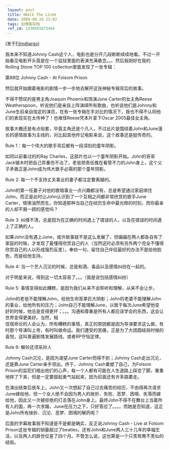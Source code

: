 ```yaml
---
 layout: post
 title: 《Walk The Line》
 date: 2009-08-24 12:02
 tags: 旧博客存档
 ref_id: 1536955075464
---
```

(发于[Film@argo](mailto:Film@argo))

我本来不知道Johnny
Cash这个人，电影也是分开几段断断续续地看。不过一开始看见电影开头竟是在一个监狱里面的表演充满悬念。。。然后我刚好在我的Rolling Stone TOP
100 collection里面发现了一张专辑：

第88位 Johnny Cash - At Folsom Prison

然后就开始跟着电影的剧情一步一步地去解开这张神秘专辑背后的故事。

不得不赞叹的是男主角Joaquin Phoenix和饰演June Carter的女主角Reese
Weatherspoon，听说他们是亲自上阵演绎所有歌曲，也听说他们是Johnny和June生前亲自指定的演员，在有一张专辑在手对比的情况下，我也不得不认同他们的表现实在太传神了！也难怪Reese凭本片拿下Oscar
2005最佳女主角。

故事大概还是有点俗套，毕竟主角还是个凡人，不过此片是围绕着John和June漫长的感情故事为主线的，对比起其他传记电影来说，这个故事还是挺传奇的。

Rule 1：每一个伟大的歌手背后都有一段深刻的童年阴影。

如同以前看过的的Ray
Charles，这部片也以一个童年阴影开始。John的哥哥Jack锯木时把自己弄重伤不治了，老爸把责任推在看管不力的John身上，这个父子矛盾正是John成为伟大歌手必需的那个童年阴影。

Rule 2: 每一个不支持丈夫事业的妻子都注定要离婚的。

John的第一任妻子对他的歌唱事业一点兴趣都没有，总是希望通过家庭绑住John，而正是此时让John认识到了一个互相之间都非常欣赏的歌手June
Carter，情愫油然而生。你知道那种当自己在经历生命中最光辉的时刻，而你最亲的人却不屑一顾的感觉吗？

Rule 3: 纠缠不清，总是因为在正确的时间遇上了错误的人，以及在错误的时间遇上了正确的人。

如果John没有遇上June，或许故事就不是这么发展了，但偏偏在两人都各自有了家庭的时候，才发现了最懂得欣赏自己的人（当然这时必须有另外两个完全不懂得欣赏自己的人以形成强烈反差）。奉劝一句，留住自己伴侣最好的办法不是给他脸色，而是给他支持。

Rule 4: 当一个艺人沉沦的时候，总是和酒、毒品以及感情纠纷在一起的。

对于明星来说，得到这一切太容易了。。。（我是说包括感情纠纷）

Rule 5: 事情变得如此糟糕，是因为我们从来不会聆听和理解，从来不会让步。

John的老爸不能理解John，给他生命笼罩巨大阴影；John的老婆不能理解John的事业，给他所有的压力；John自己不能理解June，以致于每次June希望他变好的时候，他总是变得更坏；。。。沟通和尊重是所有人都应该学会的东西，这会让世界变得更美好。当然，相  
信宿命论的人会认为，所有糟糕的事情，真正的原因都是因为导演要求这么做，有时那个导演叫上帝，有时叫做命运。我们遭受的苦痛，正是为了大团圆结局时候的喜悦，这叫普遍剧情发展路线，或者RP守恒定律。

Rule 6: 解铃还须系铃人

Johnny Cash沉沦，是因为渴望June Carter而得不到；Johnny Cash走出沉沦，还是靠June
Carter亲手领出。终于，Johnny Cash重塑了自己，为Folsom
Prison的监犯们唱出他们的心声，每一个人都有可能在人生道路上踩空了脚，重重地摔了下来，但是一定要鼓起勇气站起来，因为前面还有许多路要走。

在演出结束后夜车上，John又一次想起了自己过去痛苦的经历，不由得再次请求June嫁给他，但一个女人绝不会因为男人的挫折、失败、恶梦、困境、失落而嫁给他，因此又一次被拒绝的打击落在John身上。最终John不得不在舞台上当着所有人的面，再一次求婚，June在压力之下，只好答应了。。。。而她是否知道，这正是John所有挫折、沉沦、恶梦、困境的解药呢？

后面的字幕故事我不知道是不是都是确实，反正说Johnny Cash - Live at Folsom
Prison这张专辑的销量超过了beatles，还有John和June两人三十几年的幸福生活，以及两人的辞世仅差了四个月。不管怎么说，这也算是一个只羡鸳鸯不羡仙的结局。

